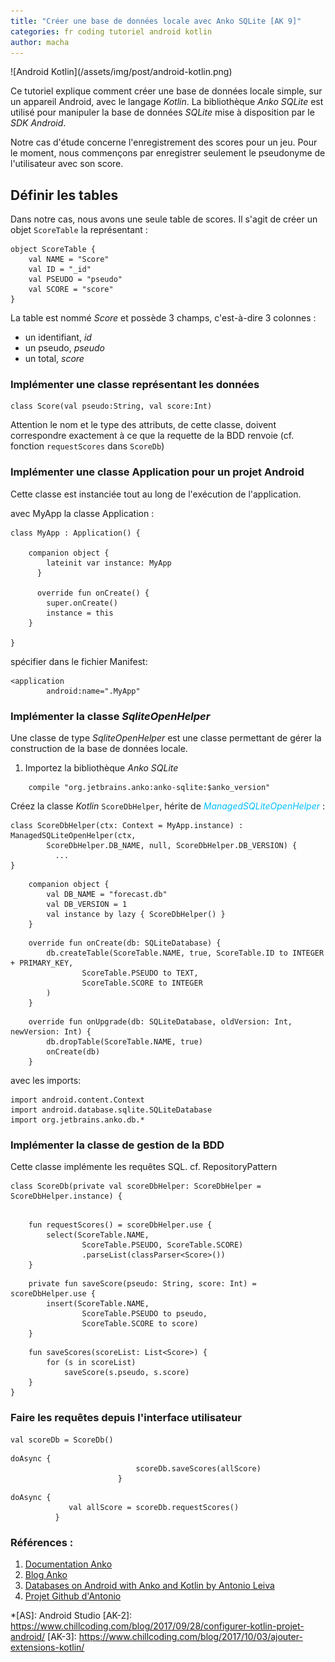 ```yaml
---
title: "Créer une base de données locale avec Anko SQLite [AK 9]"
categories: fr coding tutoriel android kotlin
author: macha
---
```


<div class="text-center lead" markdown="1">
  ![Android Kotlin](/assets/img/post/android-kotlin.png)
</div>

Ce tutoriel explique comment créer une base de données locale simple, sur
un appareil Android, avec le langage _Kotlin_. La bibliothèque _Anko SQLite_ est
utilisé pour manipuler la base de données _SQLite_ mise à disposition par
le _SDK Android_.

Notre cas d'étude concerne l'enregistrement des scores pour un jeu. Pour le moment,
nous commençons par enregistrer seulement le pseudonyme de l'utilisateur avec son score.

## Définir les tables

Dans notre cas, nous avons une seule table de scores. Il s'agit de créer un objet `ScoreTable`
la représentant :

```
object ScoreTable {
    val NAME = "Score"
    val ID = "_id"
    val PSEUDO = "pseudo"
    val SCORE = "score"
}
```
La table est nommé _Score_ et possède 3 champs, c'est-à-dire 3 colonnes :
 * un identifiant, _id_
 * un pseudo, _pseudo_
 * un total, _score_

### Implémenter une classe représentant les données

```
class Score(val pseudo:String, val score:Int)
```
Attention le nom et le type des attributs, de cette classe, doivent correspondre
exactement à ce que la requette de la BDD renvoie (cf. fonction `requestScores`
dans `ScoreDb`)

### Implémenter une classe Application pour un projet Android

 Cette classe est instanciée tout au long de l'exécution de l'application.

 avec MyApp la classe Application :
 ```
 class MyApp : Application() {

     companion object {
         lateinit var instance: MyApp
       }

       override fun onCreate() {
         super.onCreate()
         instance = this
     }

 }
 ```
 spécifier dans le fichier Manifest:
 ```
 <application
         android:name=".MyApp"
 ```

### Implémenter la classe _SqliteOpenHelper_

Une classe de type  _SqliteOpenHelper_ est une classe permettant de gérer la
construction de la base de données locale.


1. Importez la bibliothèque _Anko SQLite_
```
    compile "org.jetbrains.anko:anko-sqlite:$anko_version"
```
Créez la classe _Kotlin_ `ScoreDbHelper`, hérite de <i style='color:#00bfff'>ManagedSQLiteOpenHelper</i> :
```
class ScoreDbHelper(ctx: Context = MyApp.instance) : ManagedSQLiteOpenHelper(ctx,
        ScoreDbHelper.DB_NAME, null, ScoreDbHelper.DB_VERSION) {
          ...
}
```
```
    companion object {
        val DB_NAME = "forecast.db"
        val DB_VERSION = 1
        val instance by lazy { ScoreDbHelper() }
    }
```
```
    override fun onCreate(db: SQLiteDatabase) {
        db.createTable(ScoreTable.NAME, true, ScoreTable.ID to INTEGER + PRIMARY_KEY,
                ScoreTable.PSEUDO to TEXT,
                ScoreTable.SCORE to INTEGER
        )
    }
```
```
    override fun onUpgrade(db: SQLiteDatabase, oldVersion: Int, newVersion: Int) {
        db.dropTable(ScoreTable.NAME, true)
        onCreate(db)
    }
```

avec les imports:
```
import android.content.Context
import android.database.sqlite.SQLiteDatabase
import org.jetbrains.anko.db.*
```



### Implémenter la classe de gestion de la BDD

Cette classe implémente les requêtes SQL.
cf. RepositoryPattern

```
class ScoreDb(private val scoreDbHelper: ScoreDbHelper = ScoreDbHelper.instance) {
```
```

    fun requestScores() = scoreDbHelper.use {
        select(ScoreTable.NAME,
                ScoreTable.PSEUDO, ScoreTable.SCORE)
                .parseList(classParser<Score>())
    }
```
```
    private fun saveScore(pseudo: String, score: Int) = scoreDbHelper.use {
        insert(ScoreTable.NAME,
                ScoreTable.PSEUDO to pseudo,
                ScoreTable.SCORE to score)
    }
```
```
    fun saveScores(scoreList: List<Score>) {
        for (s in scoreList)
            saveScore(s.pseudo, s.score)
    }
}
```

### Faire les requêtes depuis l'interface utilisateur
```
val scoreDb = ScoreDb()

```
```
doAsync {
                            scoreDb.saveScores(allScore)
                        }
```
```
doAsync {
             val allScore = scoreDb.requestScores()
          }
```

### <i class="fa fa-globe" aria-hiden="true"></i> Références :

1. <a name="android"></a>[Documentation Anko ](https://github.com/Kotlin/anko/wiki/Anko-SQLite#using-anko-sqlite-in-your-project)
2. <a name="ankologger"></a>[Blog Anko](https://www.kotlindevelopment.com/anko-sqlite-database/)
3. [Databases on Android with Anko and Kotlin by Antonio Leiva](https://antonioleiva.com/databases-anko-kotlin/)
4. [Projet Github d'Antonio](https://github.com/antoniolg/Kotlin-for-Android-Developers)

*[AS]: Android Studio
[AK-2]: https://www.chillcoding.com/blog/2017/09/28/configurer-kotlin-projet-android/
[AK-3]: https://www.chillcoding.com/blog/2017/10/03/ajouter-extensions-kotlin/
